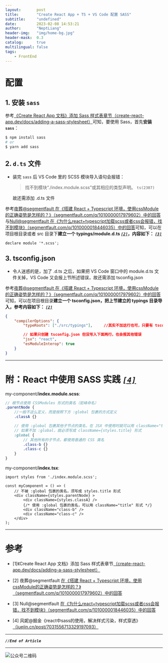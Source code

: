 ```yaml
---
layout:       post
title:        "Create React App + TS + VS Code 配置 SASS"
subtitle:     "undefined"
date:         2023-02-08 14:53:21
author:       "NeptLiang"
header-img:   "img/home-bg.jpg"
header-mask:  0.3
catalog:      true
multilingual: false
tags:
    - FrontEnd
---
```



# 配置

## 1. 安装 `sass`

参考[《Create React App 文档》添加 Sass 样式表章节（create-react-app.dev/docs/adding-a-sass-stylesheet）](https://create-react-app.dev/docs/adding-a-sass-stylesheet/)可知，要使用 Sass，首先**安装 `sass`**：

```sh
$ npm install sass
# or
$ yarn add sass
```


## 2. `d.ts` 文件

* 装完 `sass` 后 VS Code 里的 SCSS 模块导入语句会报错：

    > 找不到模块“./index.module.scss”或其相应的类型声明。 `ts(2307)`

    故还需添加 .d.ts 文件

参考[夜葬@segmentfault 在《搭建 React + Typescript 环境，使用cssModule的正确姿势是怎样的？》（segmentfault.com/q/1010000017979602）中的回答](https://segmentfault.com/q/1010000017979602)与[Null@segmentfault 在《为什么react+typescript加载scss或者css会报错，找不到模块》（segmentfault.com/q/1010000018446035）中的回答](https://segmentfault.com/q/1010000018446035)可知，可以在项目根目录或者 src 目录下**建立一个 typings/module.d.ts [*`[2]`*](#参考)，内容如下： [*`[3]`*](#参考)**

```TS
declare module '*.scss';
```

## 3. tsconfig.json

* 令人迷惑的是，加了 .d.ts 之后，如果把 VS Code 窗口中的 module.d.ts 文件关掉，VS Code 又会报上节所述错误，故还需添加 tsconfig.json

参考[夜葬@segmentfault 在《搭建 React + Typescript 环境，使用cssModule的正确姿势是怎样的？》（segmentfault.com/q/1010000017979602）中的回答](https://segmentfault.com/q/1010000017979602)可知，可以在项目根目录**建立一个 tsconfig.json，把上节建立的 typings 目录导入，参考内容如下： [*`[2]`*](#参考)**

```JSON with Comments
{
    "compilerOptions": {
        "typeRoots": ["./src/typings"],     //其实不加这行也可，只要有 tsconfig.json 且其中包含以下两行就行

        // 如果只创建 tsconfig.json 但没写入下面两行，也会报其他错误
        "jsx": "react",
        "esModuleInterop": true
    }
}
```

---


# 附：React 中使用 SASS 实践 [*`[4]`*](#参考)

my-component/**index.module.scss**:

```SCSS
// 根节点使用 CSSModules 形式的类名（驼峰命名）
.parentNode {
    //一般不这么定义，而是按照下方 :global 包裹的方式定义
    .classA {}      

    // 使用 :global 包裹其他子节点的类名，在 JSX 中使用时就可以用 className="title" 形式的类名
    // 如果不加 :global，就必须写成 className={styles.title} 形式
    :global {
        // 其他所有的子节点，都使用普通的 CSS 类名
        .class-b {}
        .class-c {}
    }
}
```

my-component/**index.tsx**:

```JSX
import styles from './index.module.scss';

const myComponent = () => (
    // 不被 :global 包裹的类名，须写成 styles.title 形式
    <div className={styles.parentNode} >
        <div className={styles.classA} />
        {/* 使用 :global 包裹的类名，可以用 className="title" 形式 */}
        <div className="class-b" />
        <div className="class-c" />
    </div>
);
```

---


# 参考

* [1]《Create React App 文档》添加 Sass 样式表章节[（create-react-app.dev/docs/adding-a-sass-stylesheet）](https://create-react-app.dev/docs/adding-a-sass-stylesheet/)

* [2] 夜葬@segmentfault [在《搭建 React + Typescript 环境，使用cssModule的正确姿势是怎样的？》（segmentfault.com/q/1010000017979602）中的回答](https://segmentfault.com/q/1010000017979602)

* [3] Null@segmentfault [在《为什么react+typescript加载scss或者css会报错，找不到模块》（segmentfault.com/q/1010000018446035）中的回答](https://segmentfault.com/q/1010000018446035)

* [4] 风妮@掘金《react中sass的使用，解决样式污染，样式穿透》[（juejin.cn/post/7031556713329197093）](https://juejin.cn/post/7031556713329197093)


---

***`//End of Article`***

---


![公众号二维码](https://neptliang.github.io/img/Article/WeChatBlog.png)